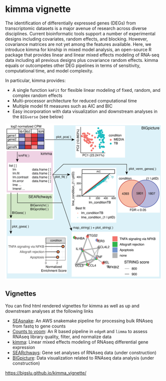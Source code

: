 # kimma vignette

The identification of differentially expressed genes (DEGs) from transcriptomic datasets is a major avenue of research across diverse disciplines. Current bioinformatic tools support a number of experimental designs including covariates, random effects, and blocking. However, covariance matrices are not yet among the features available. Here, we introduce kimma for kinship in mixed model analysis, an open-source R package that provides linear and linear mixed effects modeling of RNA-seq data including all previous designs plus covariance random effects. kimma equals or outcompetes other DEG pipelines in terms of sensitivity, computational time, and model complexity. 

In particular, kimma provides:

* A single function `kmFit` for flexible linear modeling of fixed, random, and complex random effects
* Multi-processor architecture for reduced computational time
* Multiple model fit measures such as AIC and BIC
* Easy incorporation with data visualization and downstream analyses in the `BIGverse` (see below)

![](figures/intro_diagram-01.png)

## Vignettes

You can find html rendered vignettes for kimma as well as up and downstream analyses at the following links

* [SEAsnake](https://bigslu.github.io/SEAsnake/vignette/SEAsnake_vignette.html): An AWS snakemake pipeline for processing bulk RNAseq from fastq to gene counts
* [Counts to voom](https://bigslu.github.io/tutorials/RNAseq/2.Hawn_RNAseq_counts.to.voom.html): An R based pipeline in `edgeR` and `limma` to assess RNAseq library quality, filter, and normalize data
* [kimma](https://bigslu.github.io/kimma_vignette/kimma_vignette.html): Linear mixed effects modeling of RNAseq differential gene expression
* [SEARchways](): Gene set analyses of RNAseq data (under construction)
* [BIGpicture](): Data visualization related to RNAseq data analysis (under construction)


https://bigslu.github.io/kimma_vignette/

